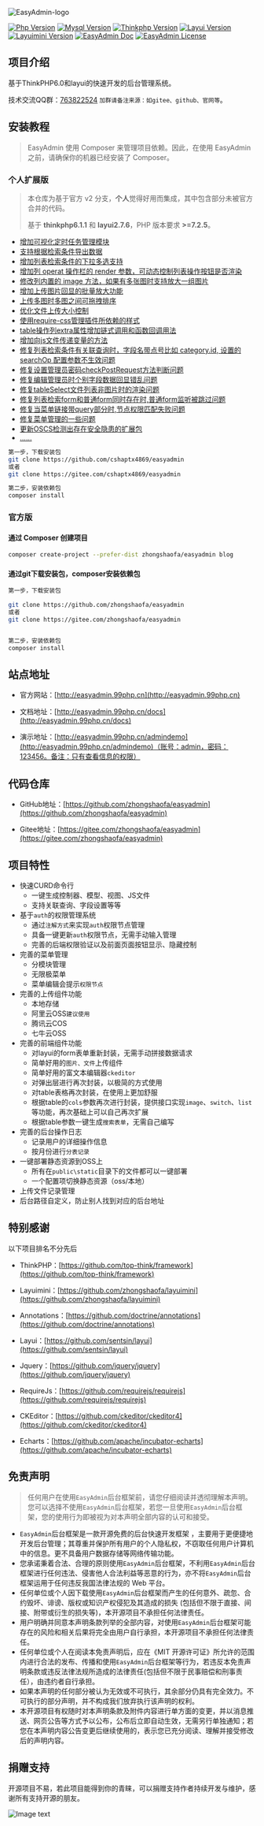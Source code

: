 
![EasyAdmin-logo](public/static/common/images/logo-2.png)

[![Php Version](https://img.shields.io/badge/php-%3E=7.1.0-brightgreen.svg?maxAge=2592000&color=yellow)](https://github.com/php/php-src)
[![Mysql Version](https://img.shields.io/badge/mysql-%3E=5.7-brightgreen.svg?maxAge=2592000&color=orange)](https://www.mysql.com/)
[![Thinkphp Version](https://img.shields.io/badge/thinkphp-%3E=6.0.2-brightgreen.svg?maxAge=2592000)](https://github.com/top-think/framework)
[![Layui Version](https://img.shields.io/badge/layui-=2.5.5-brightgreen.svg?maxAge=2592000&color=critical)](https://github.com/sentsin/layui)
[![Layuimini Version](https://img.shields.io/badge/layuimini-%3E=2.0.4.2-brightgreen.svg?maxAge=2592000&color=ff69b4)](https://github.com/zhongshaofa/layuimini)
[![EasyAdmin Doc](https://img.shields.io/badge/docs-passing-green.svg?maxAge=2592000)](http://easyadmin.99php.cn/docs)
[![EasyAdmin License](https://img.shields.io/badge/license-MIT-green?maxAge=2592000&color=blue)](https://github.com/zhongshaofa/easyadmin/blob/v2/LICENSE)

## 项目介绍

基于ThinkPHP6.0和layui的快速开发的后台管理系统。

技术交流QQ群：[763822524](https://jq.qq.com/?_wv=1027&k=5IHJawE) `加群请备注来源：如gitee、github、官网等`。

## 安装教程
>EasyAdmin 使用 Composer 来管理项目依赖。因此，在使用 EasyAdmin 之前，请确保你的机器已经安装了 Composer。

### 个人扩展版

> 本仓库为基于官方 v2 分支，**个人**觉得好用而集成，其中包含部分未被官方合并的代码。
>
> 基于 **thinkphp6.1.1** 和 **layui2.7.6**，PHP 版本要求 **>=7.2.5**。

- [增加可视化定时任务管理模块](https://www.cnblogs.com/cshaptx4869/p/14679615.html)
- [支持根据检索条件导出数据](https://github.com/zhongshaofa/easyadmin/pull/123)
- [增加列表检索条件的下拉多选支持](https://github.com/zhongshaofa/easyadmin/pull/121)
- [增加列 operat 操作栏的 render 参数，可动态控制列表操作按钮是否渲染](https://github.com/zhongshaofa/easyadmin/pull/91)
- [修改列内置的 image 方法，如果有多张图时支持放大一组图片](https://github.com/zhongshaofa/easyadmin/pull/98)
- [增加上传图片回显的批量放大功能](https://github.com/cshaptx4869/easyadmin/commit/5dc472c5a2f2dc812852dabd3171cf403759e640) 
- [上传多图时多图之间可拖拽排序](https://github.com/zhongshaofa/easyadmin/pull/142)
- [优化文件上传大小控制](https://github.com/zhongshaofa/easyadmin/pull/147)
- [使用require-css管理插件所依赖的样式](https://github.com/zhongshaofa/easyadmin/pull/146)
- [table操作列extra属性增加链式调用和函数回调用法](https://github.com/zhongshaofa/easyadmin/pull/144)
- [增加向js文件传递变量的方法](https://github.com/zhongshaofa/easyadmin/pull/143)
- [修复列表检索条件有关联查询时，字段名带点号比如 category.id, 设置的 searchOp 配置参数不生效问题](https://github.com/zhongshaofa/easyadmin/pull/99)
- [修复设置管理员密码checkPostRequest方法判断问题](https://github.com/cshaptx4869/easyadmin/commit/2b612081d7c74d7d273eafa7af1717c9a02b694d) 
- [修复编辑管理员时个别字段数据回显错乱问题](https://github.com/cshaptx4869/easyadmin/commit/91a11f59813c22779c27a0e216a2e155cfcde14b) 
- [修复tableSelect文件列表非图片时的渲染问题](https://github.com/cshaptx4869/easyadmin/commit/fa648c8cc0372973842cfc4a507dcc05be29887a) 
- [修复列表检索form和普通form同时存在时,普通form监听被跳过问题](https://github.com/zhongshaofa/easyadmin/pull/145)
- [修复当菜单链接带query部分时,节点权限匹配失败问题](https://github.com/zhongshaofa/easyadmin/pull/138)
- [修复菜单管理的一些问题](https://github.com/zhongshaofa/easyadmin/pull/136)
- [更新OSCS检测出存在安全隐患的扩展包](https://github.com/cshaptx4869/easyadmin/commit/9d877351475deaf97d164acb3ed86a1beb31cd62) 
- [......](https://github.com/zhongshaofa/easyadmin/pulls/cshaptx4869)

```bash
第一步，下载安装包
git clone https://github.com/cshaptx4869/easyadmin
或者
git clone https://gitee.com/cshaptx4869/easyadmin

第二步，安装依赖包
composer install
```

### 官方版

#### 通过 Composer 创建项目

```bash
composer create-project --prefer-dist zhongshaofa/easyadmin blog
```

#### 通过git下载安装包，composer安装依赖包

```bash
第一步，下载安装包

git clone https://github.com/zhongshaofa/easyadmin
或者
git clone https://gitee.com/zhongshaofa/easyadmin


第二步，安装依赖包
composer install
```

## 站点地址

* 官方网站：[http://easyadmin.99php.cn](http://easyadmin.99php.cn)

* 文档地址：[http://easyadmin.99php.cn/docs](http://easyadmin.99php.cn/docs)

* 演示地址：[http://easyadmin.99php.cn/admindemo](http://easyadmin.99php.cn/admindemo)（账号：admin，密码：123456。备注：只有查看信息的权限）

## 代码仓库

* GitHub地址：[https://github.com/zhongshaofa/easyadmin](https://github.com/zhongshaofa/easyadmin)

* Gitee地址：[https://gitee.com/zhongshaofa/easyadmin](https://gitee.com/zhongshaofa/easyadmin)


## 项目特性
* 快速CURD命令行
    * 一键生成控制器、模型、视图、JS文件
    * 支持关联查询、字段设置等等
* 基于`auth`的权限管理系统
    * 通过`注解方式`来实现`auth`权限节点管理
    * 具备一键更新`auth`权限节点，无需手动输入管理
    * 完善的后端权限验证以及前面页面按钮显示、隐藏控制
* 完善的菜单管理
    * 分模块管理
    * 无限极菜单
    * 菜单编辑会提示`权限节点`
* 完善的上传组件功能
    * 本地存储
    * 阿里云OSS`建议使用`
    * 腾讯云COS
    * 七牛云OSS
* 完善的前端组件功能
   * 对layui的form表单重新封装，无需手动拼接数据请求
   * 简单好用的`图片、文件`上传组件
   * 简单好用的富文本编辑器`ckeditor`
   * 对弹出层进行再次封装，以极简的方式使用
   * 对table表格再次封装，在使用上更加舒服
   * 根据table的`cols`参数再次进行封装，提供接口实现`image`、`switch`、`list`等功能，再次基础上可以自己再次扩展
   * 根据table参数一键生成`搜索表单`，无需自己编写
* 完善的后台操作日志
   * 记录用户的详细操作信息
   * 按月份进行`分表记录`
* 一键部署静态资源到OSS上
   * 所有在`public\static`目录下的文件都可以一键部署
   * 一个配置项切换静态资源（oss/本地）
* 上传文件记录管理
* 后台路径自定义，防止别人找到对应的后台地址

## 特别感谢

以下项目排名不分先后

* ThinkPHP：[https://github.com/top-think/framework](https://github.com/top-think/framework)

* Layuimini：[https://github.com/zhongshaofa/layuimini](https://github.com/zhongshaofa/layuimini)

* Annotations：[https://github.com/doctrine/annotations](https://github.com/doctrine/annotations)

* Layui：[https://github.com/sentsin/layui](https://github.com/sentsin/layui)

* Jquery：[https://github.com/jquery/jquery](https://github.com/jquery/jquery)

* RequireJs：[https://github.com/requirejs/requirejs](https://github.com/requirejs/requirejs)

* CKEditor：[https://github.com/ckeditor/ckeditor4](https://github.com/ckeditor/ckeditor4)

* Echarts：[https://github.com/apache/incubator-echarts](https://github.com/apache/incubator-echarts)

 ## 免责声明

>任何用户在使用`EasyAdmin`后台框架前，请您仔细阅读并透彻理解本声明。您可以选择不使用`EasyAdmin`后台框架，若您一旦使用`EasyAdmin`后台框架，您的使用行为即被视为对本声明全部内容的认可和接受。

* `EasyAdmin`后台框架是一款开源免费的后台快速开发框架 ，主要用于更便捷地开发后台管理；其尊重并保护所有用户的个人隐私权，不窃取任何用户计算机中的信息。更不具备用户数据存储等网络传输功能。
* 您承诺秉着合法、合理的原则使用`EasyAdmin`后台框架，不利用`EasyAdmin`后台框架进行任何违法、侵害他人合法利益等恶意的行为，亦不将`EasyAdmin`后台框架运用于任何违反我国法律法规的 Web 平台。
* 任何单位或个人因下载使用`EasyAdmin`后台框架而产生的任何意外、疏忽、合约毁坏、诽谤、版权或知识产权侵犯及其造成的损失 (包括但不限于直接、间接、附带或衍生的损失等)，本开源项目不承担任何法律责任。
* 用户明确并同意本声明条款列举的全部内容，对使用`EasyAdmin`后台框架可能存在的风险和相关后果将完全由用户自行承担，本开源项目不承担任何法律责任。
* 任何单位或个人在阅读本免责声明后，应在《MIT 开源许可证》所允许的范围内进行合法的发布、传播和使用`EasyAdmin`后台框架等行为，若违反本免责声明条款或违反法律法规所造成的法律责任(包括但不限于民事赔偿和刑事责任），由违约者自行承担。
* 如果本声明的任何部分被认为无效或不可执行，其余部分仍具有完全效力。不可执行的部分声明，并不构成我们放弃执行该声明的权利。
* 本开源项目有权随时对本声明条款及附件内容进行单方面的变更，并以消息推送、网页公告等方式予以公布，公布后立即自动生效，无需另行单独通知；若您在本声明内容公告变更后继续使用的，表示您已充分阅读、理解并接受修改后的声明内容。
  
  
 ## 捐赠支持

开源项目不易，若此项目能得到你的青睐，可以捐赠支持作者持续开发与维护，感谢所有支持开源的朋友。

 ![Image text](https://chung-common.oss-cn-beijing.aliyuncs.com/donate_qrcode.png)
